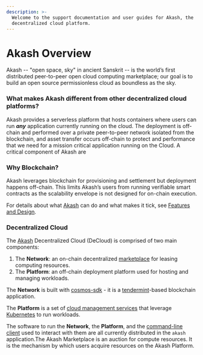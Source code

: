 ```yaml
---
description: >-
  Welcome to the support documentation and user guides for Akash, the
  decentralized cloud platform.
---
```


# Akash Overview

Akash -- "open space, sky" in ancient Sanskrit -- is the world’s first distributed peer-to-peer open cloud computing marketplace; our goal is to build an open source permissionless cloud as boundless as the sky.

### What makes Akash different from other decentralized cloud platforms?

Akash provides a serverless platform that hosts containers where users can run _**any**_ application currently running on the cloud. The deployment is off-chain and performed over a private peer-to-peer network isolated from the blockchain, and asset transfer occurs off-chain to protect and performance that we need for a mission critical application running on the Cloud. A critical component of Akash are 

### Why Blockchain?

Akash leverages blockchain for provisioning and settlement but deployment happens off-chain. This limits Akash’s users from running verifiable smart contracts as the scalability envelope is not designed for on-chain execution.

For details about what [Akash](https://github.com/ovrclk/akash) can do and what makes it tick, see [Features and Design](decentralized-cloud/design.md).

### Decentralized Cloud

The [Akash](https://github.com/ovrclk/akash) Decentralized Cloud \(DeCloud\) is comprised of two main components:

1. The **Network**: an on-chain decentralized [marketplace](decentralized-cloud/marketplace.md) for leasing computing resources.
2. The **Platform**: an off-chain deployment platform used for hosting and managing workloads.

The **Network** is built with [cosmos-sdk](https://github.com/cosmos/cosmos-sdk) - it is a [tendermint](https://github.com/tendermint/tendermint)-based blockchain application.

The **Platform** is a set of [cloud management services](decentralized-cloud/design.md#provider-services) that leverage [Kubernetes](https://kubernetes.io) to run workloads.

The software to run the **Network**, the **Platform**, and the [command-line client](reference/general-commands.md) used to interact with them are all currently distributed in the `akash` application.The Akash Marketplace is an auction for compute resources. It is the mechanism by which users acquire resources on the Akash Platform.

